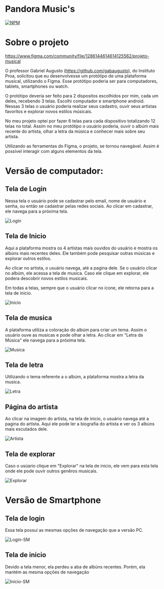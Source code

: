# Pandora Music's
[![NPM](https://img.shields.io/npm/l/react)](https://github.com/RafaelLima07/PROA-ProjetoMusical-Pandora-Musics/blob/main/LICENSE)

# Sobre o projeto

https://www.figma.com/community/file/1286144614614125562/projeto-musical

O professor Gabriel Augusto (https://github.com/gabaugusto), do Instituto Proa, solicitou que eu desenvolvesse um protótipo de uma plataforma musical, utilizando o Figma. Esse protótipo poderia ser para computadores, tablets, smartphones ou watch.

O protótipo deveria ser feito para 2 dispositos escolhidos por mim, cada um deles, recebendo 3 telas. Escolhi computador e smartphone android. Nessas 3 telas o usuário poderia realizar seus cadastro, ouvir seus artistas favoritos e explorar novos estilos músicais.

No meu projeto optei por fazer 6 telas para cada dispositivo totalizando 12 telas no total. Assim no meu protótipo o usuário poderia, ouvir o albúm mais recente do artista, olhar a letra da música e conhecer mais sobre seu artista.

Utilizando as ferramentas do Figma, o projeto, se tornou navegável. Assim é possível interagir com alguns elementos da tela.

# Versão de computador:

## Tela de Login 

Nessa tela o usuário pode se cadastrar pelo email, nome de usuário e senha, ou então se cadastrar pelas redes sociais. Ao clicar em cadastrar, ele navega para a próxima tela. 

![Login](https://github.com/RafaelLima07/PROA-ProjetoMusical-Pandora-Musics/blob/main/Assets/Login.png)

## Tela de Inicio 

Aqui a plataforma mostra os 4 artistas mais ouvidos do usuário e mostra os albúns mais recentes deles. Ele também pode pesquisar outras músicas e explorar outros estilos. 

Ao clicar no artista, o usuário navega, até a pagina dele. Se o usuário clicar no albúm, ele acessa a tela de musica. Caso ele clique em explorar, ele podera descobrir novos estilos musicais.

Em todas a telas, sempre que o usuário clicar no icone, ele retorna para a tela de inicio.

![Inicio](https://github.com/RafaelLima07/PROA-ProjetoMusical-Pandora-Musics/blob/main/Assets/In%C3%ADcio.png)

## Tela de musica 

A plataforma utiliza a coloração do albúm para criar um tema. Assim o usuário ouve as musicas e pode olhar a letra. Ao clicar em "Letra da Música" ele navega para a próxima tela.

![Musica](https://github.com/RafaelLima07/PROA-ProjetoMusical-Pandora-Musics/blob/main/Assets/M%C3%BAsica.png)

## Tela de letra 

Utilizando o tema referente a o albúm, a plataforma mostra a letra da musica.

![Letra](https://github.com/RafaelLima07/PROA-ProjetoMusical-Pandora-Musics/blob/main/Assets/Letra.png)

## Página do artista 

Ao clicar na imagem do artista, na tela de inicio, o usuário navega até a pagina do artista. Aqui ele pode ler a biografia do artista e ver os 3 albúns mais escutados dele.

![Artista](https://github.com/RafaelLima07/PROA-ProjetoMusical-Pandora-Musics/blob/main/Assets/Artista.png)

## Tela de explorar 

Caso o usúario clique em "Explorar" na tela de inicio, ele vem para esta tela onde ele pode ouvir outros genêros musicais.

![Explorar](https://github.com/RafaelLima07/PROA-ProjetoMusical-Pandora-Musics/blob/main/Assets/Explorar.png)

# Versão de Smartphone

## Tela de login

Essa tela possui as mesmas opções de navegação que a versão PC.

![Login-SM](https://github.com/RafaelLima07/PROA-ProjetoMusical-Pandora-Musics/blob/main/Assets/Login-SM.png)

## Tela de inicio

Devido a tela menor, ela perdeu a aba de albúns recentes. Porém, ela mantém as mesma opções de navegação

![Inicio-SM](https://github.com/RafaelLima07/PROA-ProjetoMusical-Pandora-Musics/blob/main/Assets/Inicio-SM.png)
